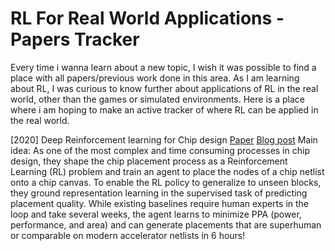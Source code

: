 # RL For Real World Applications - Papers Tracker

Every time i wanna learn about a new topic, I wish it was possible to find a place with all papers/previous work done in this area. As I am learning about RL, I was curious to know further about applications of RL in the real world, other than the games or simulated environments. Here is a place where i am hoping to make an active tracker of where RL can be applied in the real world.

[2020]
Deep Reinforcement learning for Chip design
[Paper](https://arxiv.org/pdf/2004.10746.pdf)
[Blog post](https://ai.googleblog.com/2020/04/chip-design-with-deep-reinforcement.html?m=1)
Main idea: As one of the most complex and time consuming processes in chip design, they shape the chip placement process as a Reinforcement Learning (RL) problem and train an agent to place the nodes of a chip netlist onto a chip canvas. To enable the RL policy to generalize to unseen blocks, they ground representation learning in the supervised task of predicting placement quality. While existing baselines require human experts in the loop and take several weeks, the agent learns to minimize PPA (power, performance, and area) and can generate placements that are superhuman or comparable on modern accelerator netlists in 6 hours!

